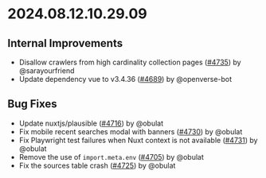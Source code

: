 # 2024.08.12.10.29.09

## Internal Improvements

- Disallow crawlers from high cardinality collection pages
  ([#4735](https://github.com/WordPress/openverse/pull/4735)) by @sarayourfriend
- Update dependency vue to v3.4.36
  ([#4689](https://github.com/WordPress/openverse/pull/4689)) by @openverse-bot

## Bug Fixes

- Update nuxtjs/plausible
  ([#4716](https://github.com/WordPress/openverse/pull/4716)) by @obulat
- Fix mobile recent searches modal with banners
  ([#4730](https://github.com/WordPress/openverse/pull/4730)) by @obulat
- Fix Playwright test failures when Nuxt context is not available
  ([#4731](https://github.com/WordPress/openverse/pull/4731)) by @obulat
- Remove the use of `import.meta.env`
  ([#4705](https://github.com/WordPress/openverse/pull/4705)) by @obulat
- Fix the sources table crash
  ([#4725](https://github.com/WordPress/openverse/pull/4725)) by @obulat
